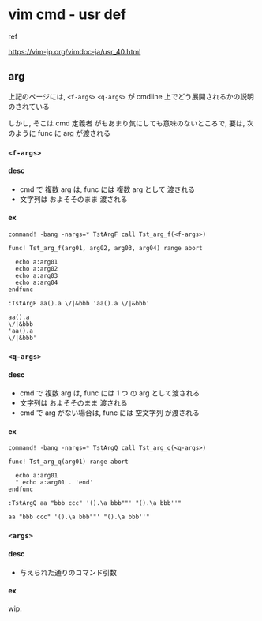 
# vim cmd  -  usr def

ref

https://vim-jp.org/vimdoc-ja/usr_40.html


## arg

上記のページには, `<f-args>` `<q-args>` が cmdline 上でどう展開されるかの説明のされている

しかし, そこは cmd 定義者 がもあまり気にしても意味のないところで,
要は, 次のように func に arg が渡される


### `<f-args>`

#### desc

- cmd で 複数 arg は, func には 複数 arg として 渡される
- 文字列は およそそのまま 渡される

#### ex

```
command! -bang -nargs=* TstArgF call Tst_arg_f(<f-args>)

func! Tst_arg_f(arg01, arg02, arg03, arg04) range abort

  echo a:arg01
  echo a:arg02
  echo a:arg03
  echo a:arg04
endfunc
```

```
:TstArgF aa().a \/|&bbb 'aa().a \/|&bbb'
```

```
aa().a
\/|&bbb
'aa().a
\/|&bbb'
```


### `<q-args>`

#### desc

- cmd で 複数 arg は, func には 1 つ の arg として渡される
- 文字列は およそそのまま 渡される
- cmd で arg がない場合は, func には 空文字列 が渡される

#### ex

```
command! -bang -nargs=* TstArgQ call Tst_arg_q(<q-args>)

func! Tst_arg_q(arg01) range abort

  echo a:arg01
  " echo a:arg01 . 'end'
endfunc
```

```
:TstArgQ aa "bbb ccc" '().\a bbb""' "().\a bbb''"
```

```
aa "bbb ccc" '().\a bbb""' "().\a bbb''"
```


### `<args>`

#### desc

- 与えられた通りのコマンド引数

#### ex

wip:



